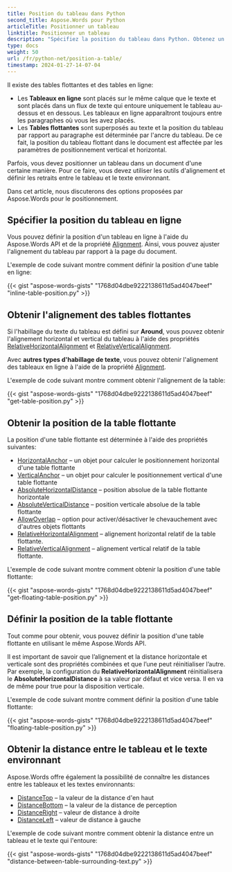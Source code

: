 ```yaml
---
title: Position du tableau dans Python
second_title: Aspose.Words pour Python
articleTitle: Positionner un tableau
linktitle: Positionner un tableau
description: "Spécifiez la position du tableau dans Python. Obtenez un alignement de table, obtenez et définissez la position de la table flottante à l'aide de Python."
type: docs
weight: 50
url: /fr/python-net/position-a-table/
timestamp: 2024-01-27-14-07-04
---
```


Il existe des tables flottantes et des tables en ligne:

* Les **Tableaux en ligne** sont placés sur le même calque que le texte et sont placés dans un flux de texte qui entoure uniquement le tableau au-dessus et en dessous. Les tableaux en ligne apparaîtront toujours entre les paragraphes où vous les avez placés.
* Les **Tables flottantes** sont superposés au texte et la position du tableau par rapport au paragraphe est déterminée par l'ancre du tableau. De ce fait, la position du tableau flottant dans le document est affectée par les paramètres de positionnement vertical et horizontal.

Parfois, vous devez positionner un tableau dans un document d'une certaine manière. Pour ce faire, vous devez utiliser les outils d'alignement et définir les retraits entre le tableau et le texte environnant.

Dans cet article, nous discuterons des options proposées par Aspose.Words pour le positionnement.

## Spécifier la position du tableau en ligne

Vous pouvez définir la position d'un tableau en ligne à l'aide du Aspose.Words API et de la propriété [Alignment](https://reference.aspose.com/words/python-net/aspose.words.tables/table/alignment/). Ainsi, vous pouvez ajuster l'alignement du tableau par rapport à la page du document.

L'exemple de code suivant montre comment définir la position d'une table en ligne:

{{< gist "aspose-words-gists" "1768d04dbe9222138611d5ad4047beef" "inline-table-position.py" >}}

## Obtenir l'alignement des tables flottantes

Si l'habillage du texte du tableau est défini sur **Around**, vous pouvez obtenir l'alignement horizontal et vertical du tableau à l'aide des propriétés [RelativeHorizontalAlignment](https://reference.aspose.com/words/python-net/aspose.words.tables/table/relative_horizontal_alignment/) et [RelativeVerticalAlignment](https://reference.aspose.com/words/python-net/aspose.words.tables/table/relative_vertical_alignment/).

Avec **autres types d'habillage de texte**, vous pouvez obtenir l'alignement des tableaux en ligne à l'aide de la propriété [Alignment](https://reference.aspose.com/words/python-net/aspose.words.tables/table/alignment/).

L'exemple de code suivant montre comment obtenir l'alignement de la table:

{{< gist "aspose-words-gists" "1768d04dbe9222138611d5ad4047beef" "get-table-position.py" >}}

## Obtenir la position de la table flottante

 La position d'une table flottante est déterminée à l'aide des propriétés suivantes:

* [HorizontalAnchor](https://reference.aspose.com/words/python-net/aspose.words.tables/table/horizontal_anchor/) – un objet pour calculer le positionnement horizontal d'une table flottante
* [VerticalAnchor](https://reference.aspose.com/words/python-net/aspose.words.tables/table/vertical_anchor/) – un objet pour calculer le positionnement vertical d'une table flottante
* [AbsoluteHorizontalDistance](https://reference.aspose.com/words/python-net/aspose.words.tables/table/absolute_horizontal_distance/) – position absolue de la table flottante horizontale
* [AbsoluteVerticalDistance](https://reference.aspose.com/words/python-net/aspose.words.tables/table/absolute_vertical_distance/) – position verticale absolue de la table flottante
* [AllowOverlap](https://reference.aspose.com/words/python-net/aspose.words.tables/table/allow_overlap/) – option pour activer/désactiver le chevauchement avec d'autres objets flottants
* [RelativeHorizontalAlignment](https://reference.aspose.com/words/python-net/aspose.words.tables/table/relative_horizontal_alignment/) – alignement horizontal relatif de la table flottante.
* [RelativeVerticalAlignment](https://reference.aspose.com/words/python-net/aspose.words.tables/table/relative_vertical_alignment/) – alignement vertical relatif de la table flottante.

L'exemple de code suivant montre comment obtenir la position d'une table flottante:

{{< gist "aspose-words-gists" "1768d04dbe9222138611d5ad4047beef" "get-floating-table-position.py" >}}

## Définir la position de la table flottante

Tout comme pour obtenir, vous pouvez définir la position d'une table flottante en utilisant le même Aspose.Words API.

Il est important de savoir que l’alignement et la distance horizontale et verticale sont des propriétés combinées et que l’une peut réinitialiser l’autre. Par exemple, la configuration du **RelativeHorizontalAlignment** réinitialisera le **AbsoluteHorizontalDistance** à sa valeur par défaut et vice versa. Il en va de même pour true pour la disposition verticale.

L'exemple de code suivant montre comment définir la position d'une table flottante:

{{< gist "aspose-words-gists" "1768d04dbe9222138611d5ad4047beef" "floating-table-position.py" >}}

## Obtenir la distance entre le tableau et le texte environnant

Aspose.Words offre également la possibilité de connaître les distances entre les tableaux et les textes environnants:

- [DistanceTop](https://reference.aspose.com/words/python-net/aspose.words.tables/table/distance_top/) – la valeur de la distance d'en haut
- [DistanceBottom](https://reference.aspose.com/words/python-net/aspose.words.tables/table/distance_bottom/) – la valeur de la distance de perception
- [DistanceRight](https://reference.aspose.com/words/python-net/aspose.words.tables/table/distance_right/) – valeur de distance à droite
- [DistanceLeft](https://reference.aspose.com/words/python-net/aspose.words.tables/table/distance_left/) – valeur de distance à gauche

L'exemple de code suivant montre comment obtenir la distance entre un tableau et le texte qui l'entoure:

{{< gist "aspose-words-gists" "1768d04dbe9222138611d5ad4047beef" "distance-between-table-surrounding-text.py" >}}
